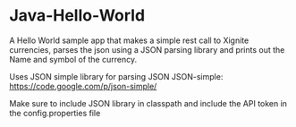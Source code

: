 Java-Hello-World
================

A Hello World sample app that makes a simple rest call to Xignite currencies, parses the json using a JSON parsing library and prints out the Name and symbol of the currency.

Uses JSON simple library for parsing JSON
JSON-simple: https://code.google.com/p/json-simple/


Make sure to include JSON library in classpath and include the API token in the config.properties file